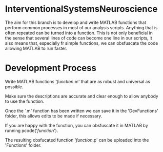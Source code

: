 # InterventionalSystemsNeuroscience
The aim for this branch is to develop and write MATLAB functions that perform common processes in most of our analysis scripts.
Anything that is often repeated can be turned into a function. This is not only beneficial in the sense that several lines of code can become one line in our scripts, it also means that, especially fr simple functions, we can obsfuscate the code allowing MATLAB to run faster.

# Development Process
Write MATLAB functions '*function*.m' that are as robust and universal as possible.

Make sure the descriptions are accurate and clear enough to allow anybody to use the function.

Once the '.m' function has been written we can save it in the 'DevFunctions' folder, this allows edits to be made if necessary.

If you are happy with the function, you can obsfuscate it in MATLAB by running pcode('*function*').

The resulting obsfucated function '*function*.p' can be uploaded into the 'Functions' folder.
